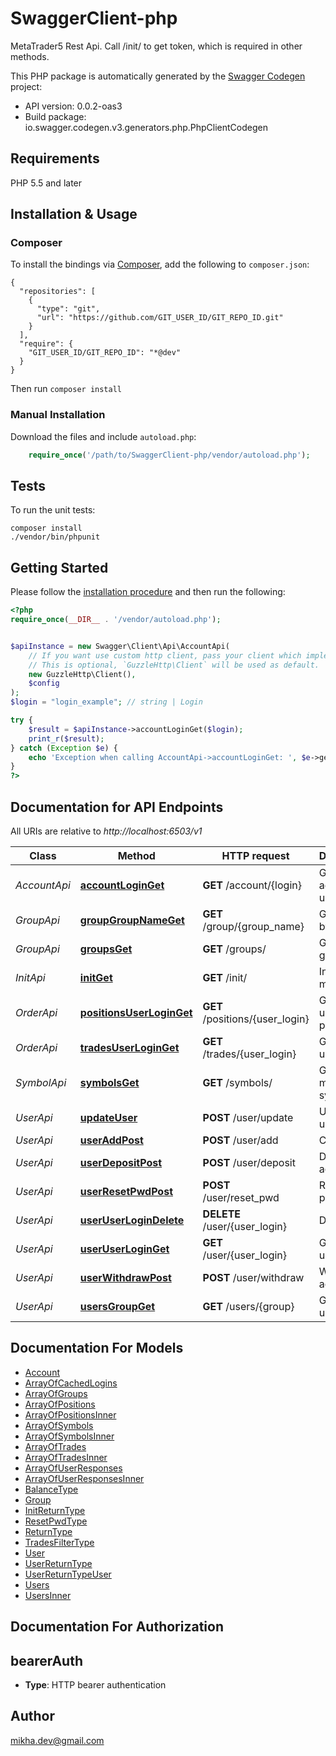 # SwaggerClient-php
MetaTrader5 Rest Api. Call /init/ to get token, which is required in other methods.

This PHP package is automatically generated by the [Swagger Codegen](https://github.com/swagger-api/swagger-codegen) project:

- API version: 0.0.2-oas3
- Build package: io.swagger.codegen.v3.generators.php.PhpClientCodegen

## Requirements

PHP 5.5 and later

## Installation & Usage
### Composer

To install the bindings via [Composer](http://getcomposer.org/), add the following to `composer.json`:

```
{
  "repositories": [
    {
      "type": "git",
      "url": "https://github.com/GIT_USER_ID/GIT_REPO_ID.git"
    }
  ],
  "require": {
    "GIT_USER_ID/GIT_REPO_ID": "*@dev"
  }
}
```

Then run `composer install`

### Manual Installation

Download the files and include `autoload.php`:

```php
    require_once('/path/to/SwaggerClient-php/vendor/autoload.php');
```

## Tests

To run the unit tests:

```
composer install
./vendor/bin/phpunit
```

## Getting Started

Please follow the [installation procedure](#installation--usage) and then run the following:

```php
<?php
require_once(__DIR__ . '/vendor/autoload.php');


$apiInstance = new Swagger\Client\Api\AccountApi(
    // If you want use custom http client, pass your client which implements `GuzzleHttp\ClientInterface`.
    // This is optional, `GuzzleHttp\Client` will be used as default.
    new GuzzleHttp\Client(),
    $config
);
$login = "login_example"; // string | Login

try {
    $result = $apiInstance->accountLoginGet($login);
    print_r($result);
} catch (Exception $e) {
    echo 'Exception when calling AccountApi->accountLoginGet: ', $e->getMessage(), PHP_EOL;
}
?>
```

## Documentation for API Endpoints

All URIs are relative to *http://localhost:6503/v1*

Class | Method | HTTP request | Description
------------ | ------------- | ------------- | -------------
*AccountApi* | [**accountLoginGet**](docs/Api/AccountApi.md#accountloginget) | **GET** /account/{login} | Get account by user login
*GroupApi* | [**groupGroupNameGet**](docs/Api/GroupApi.md#groupgroupnameget) | **GET** /group/{group_name} | Get group by name
*GroupApi* | [**groupsGet**](docs/Api/GroupApi.md#groupsget) | **GET** /groups/ | Get list of groups
*InitApi* | [**initGet**](docs/Api/InitApi.md#initget) | **GET** /init/ | Init manager
*OrderApi* | [**positionsUserLoginGet**](docs/Api/OrderApi.md#positionsuserloginget) | **GET** /positions/{user_login} | Get list of user positions
*OrderApi* | [**tradesUserLoginGet**](docs/Api/OrderApi.md#tradesuserloginget) | **GET** /trades/{user_login} | Get list of user trades
*SymbolApi* | [**symbolsGet**](docs/Api/SymbolApi.md#symbolsget) | **GET** /symbols/ | Get list of market symbols
*UserApi* | [**updateUser**](docs/Api/UserApi.md#updateuser) | **POST** /user/update | Update user
*UserApi* | [**userAddPost**](docs/Api/UserApi.md#useraddpost) | **POST** /user/add | Create user
*UserApi* | [**userDepositPost**](docs/Api/UserApi.md#userdepositpost) | **POST** /user/deposit | Deposit account
*UserApi* | [**userResetPwdPost**](docs/Api/UserApi.md#userresetpwdpost) | **POST** /user/reset_pwd | Reset password
*UserApi* | [**userUserLoginDelete**](docs/Api/UserApi.md#useruserlogindelete) | **DELETE** /user/{user_login} | Delete user
*UserApi* | [**userUserLoginGet**](docs/Api/UserApi.md#useruserloginget) | **GET** /user/{user_login} | Get user by user login
*UserApi* | [**userWithdrawPost**](docs/Api/UserApi.md#userwithdrawpost) | **POST** /user/withdraw | Withdraw account
*UserApi* | [**usersGroupGet**](docs/Api/UserApi.md#usersgroupget) | **GET** /users/{group} | Get list of users

## Documentation For Models

 - [Account](docs/Model/Account.md)
 - [ArrayOfCachedLogins](docs/Model/ArrayOfCachedLogins.md)
 - [ArrayOfGroups](docs/Model/ArrayOfGroups.md)
 - [ArrayOfPositions](docs/Model/ArrayOfPositions.md)
 - [ArrayOfPositionsInner](docs/Model/ArrayOfPositionsInner.md)
 - [ArrayOfSymbols](docs/Model/ArrayOfSymbols.md)
 - [ArrayOfSymbolsInner](docs/Model/ArrayOfSymbolsInner.md)
 - [ArrayOfTrades](docs/Model/ArrayOfTrades.md)
 - [ArrayOfTradesInner](docs/Model/ArrayOfTradesInner.md)
 - [ArrayOfUserResponses](docs/Model/ArrayOfUserResponses.md)
 - [ArrayOfUserResponsesInner](docs/Model/ArrayOfUserResponsesInner.md)
 - [BalanceType](docs/Model/BalanceType.md)
 - [Group](docs/Model/Group.md)
 - [InitReturnType](docs/Model/InitReturnType.md)
 - [ResetPwdType](docs/Model/ResetPwdType.md)
 - [ReturnType](docs/Model/ReturnType.md)
 - [TradesFilterType](docs/Model/TradesFilterType.md)
 - [User](docs/Model/User.md)
 - [UserReturnType](docs/Model/UserReturnType.md)
 - [UserReturnTypeUser](docs/Model/UserReturnTypeUser.md)
 - [Users](docs/Model/Users.md)
 - [UsersInner](docs/Model/UsersInner.md)

## Documentation For Authorization


## bearerAuth

- **Type**: HTTP bearer authentication


## Author

mikha.dev@gmail.com

